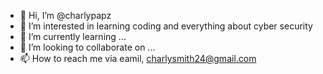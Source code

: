- 👋 Hi, I’m @charlypapz
- 👀 I’m interested in learning coding and everything about cyber security
- 🌱 I’m currently learning ...
- 💞️ I’m looking to collaborate on ...
- 📫 How to reach me via eamil, charlysmith24@gmail.com

<!---
charlypapz/charlypapz is a ✨ special ✨ repository because its `README.md` (this file) appears on your GitHub profile.
You can click the Preview link to take a look at your changes.
--->
